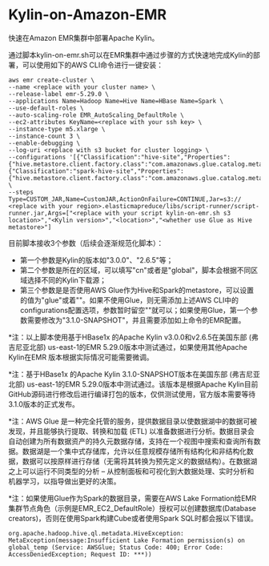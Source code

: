# Kylin-on-Amazon-EMR
快速在Amazon EMR集群中部署Apache Kylin。

通过脚本kylin-on-emr.sh可以在EMR集群中通过步骤的方式快速地完成Kylin的部署，可以使用如下的AWS CLI命令进行一键安装：

```
aws emr create-cluster \
--name <replace with your cluster name> \
--release-label emr-5.29.0 \
--applications Name=Hadoop Name=Hive Name=HBase Name=Spark \
--use-default-roles \
--auto-scaling-role EMR_AutoScaling_DefaultRole \
--ec2-attributes KeyName=<replace with your ssh key> \
--instance-type m5.xlarge \
--instance-count 3 \
--enable-debugging \
--log-uri <replace with s3 bucket for cluster logging> \
--configurations '[{"Classification":"hive-site","Properties":{"hive.metastore.client.factory.class":"com.amazonaws.glue.catalog.metastore.AWSGlueDataCatalogHiveClientFactory"}},{"Classification":"spark-hive-site","Properties":{"hive.metastore.client.factory.class":"com.amazonaws.glue.catalog.metastore.AWSGlueDataCatalogHiveClientFactory"}}]' \
--steps Type=CUSTOM_JAR,Name=CustomJAR,ActionOnFailure=CONTINUE,Jar=s3:// <replace with your region>.elasticmapreduce/libs/script-runner/script-runner.jar,Args=["<replace with your script kylin-on-emr.sh s3 location>","<Kylin version>","<location>","<whether use Glue as Hive metastore>"]
```

目前脚本接收3个参数（后续会逐渐规范化脚本）：
* 第一个参数是Kylin的版本如"3.0.0"、"2.6.5"等；
* 第二个参数是所在的区域，可以填写"cn"或者是"global"，脚本会根据不同区域选择不同的Kylin下载源；
* 第三个参数是是否使用AWS Glue作为Hive和Spark的metastore，可以设置的值为"glue"或着""。如果不使用Glue，则无需添加上述AWS CLI中的configurations配置选项，参数暂时留空""就可以；如果使用Glue，第一个参数需要修改为"3.1.0-SNAPSHOT"，并且需要添加如上命令的EMR配置。

*注：以上脚本使用基于HBase1x 的Apache Kylin v3.0.0和v2.6.5在美国东部 (弗吉尼亚北部) us-east-1的EMR 5.29.0版本中测试通过，如果使用其他Apache Kylin在EMR 版本根据实际情况可能需要微调。

*注：基于HBase1x 的Apache Kylin 3.1.0-SNAPSHOT版本在美国东部 (弗吉尼亚北部) us-east-1的EMR 5.29.0版本中测试通过。该版本是根据Apache Kylin目前GitHub源码进行修改后进行编译打包的版本，仅供测试使用，官方版本需要等待3.1.0版本的正式发布。

*注：AWS Glue 是一种完全托管的服务，提供数据目录以使数据湖中的数据可被发现，并且能够执行提取、转换和加载 (ETL) 以准备数据进行分析。数据目录会自动创建为所有数据资产的持久元数据存储，支持在一个视图中搜索和查询所有数据。数据湖是一个集中式存储库，允许以任意规模存储所有结构化和非结构化数据，数据可以按原样进行存储（无需将其转换为预先定义的数据结构）。在数据湖之上可以运行不同类型的分析 – 从控制面板和可视化到大数据处理、实时分析和机器学习，以指导做出更好的决策。

*注：如果使用Glue作为Spark的数据目录，需要在AWS Lake Formation给EMR集群节点角色（示例是EMR_EC2_DefaultRole）授权可以创建数据库(Database creators)，否则在使用Spark构建Cube或者使用Spark SQL时都会报以下错误。
```
org.apache.hadoop.hive.ql.metadata.HiveException: MetaException(message:Insufficient Lake Formation permission(s) on global_temp (Service: AWSGlue; Status Code: 400; Error Code: AccessDeniedException; Request ID: ***))
```
